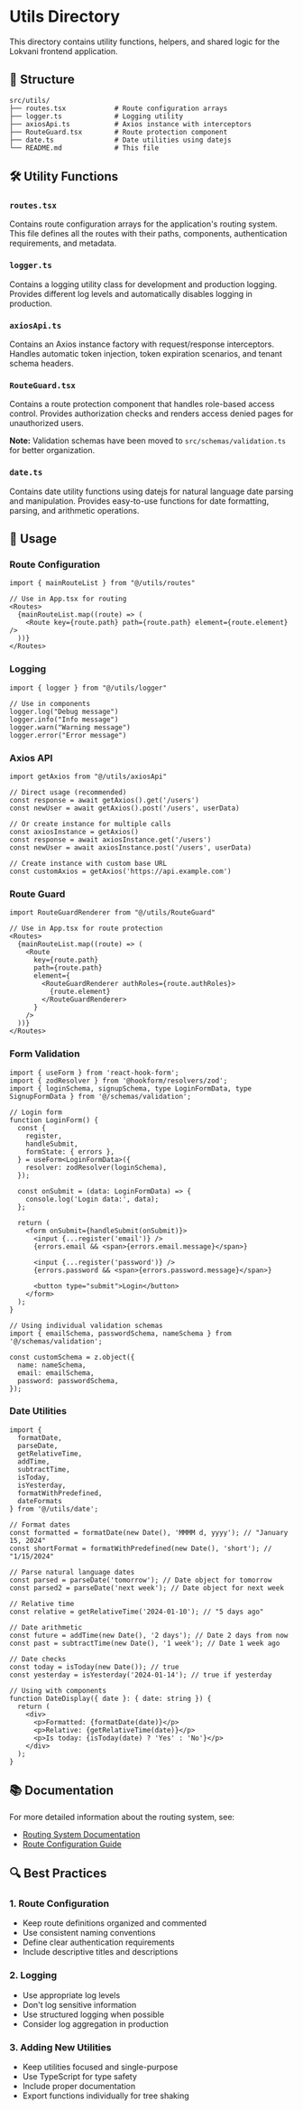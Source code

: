 # Utils Directory

This directory contains utility functions, helpers, and shared logic for the Lokvani frontend application.

## 📁 Structure

```
src/utils/
├── routes.tsx            # Route configuration arrays
├── logger.ts             # Logging utility
├── axiosApi.ts           # Axios instance with interceptors
├── RouteGuard.tsx        # Route protection component
├── date.ts               # Date utilities using datejs
└── README.md             # This file
```

## 🛠️ Utility Functions

### `routes.tsx`
Contains route configuration arrays for the application's routing system. This file defines all the routes with their paths, components, authentication requirements, and metadata.

### `logger.ts`
Contains a logging utility class for development and production logging. Provides different log levels and automatically disables logging in production.

### `axiosApi.ts`
Contains an Axios instance factory with request/response interceptors. Handles automatic token injection, token expiration scenarios, and tenant schema headers.

### `RouteGuard.tsx`
Contains a route protection component that handles role-based access control. Provides authorization checks and renders access denied pages for unauthorized users.

**Note:** Validation schemas have been moved to `src/schemas/validation.ts` for better organization.

### `date.ts`
Contains date utility functions using datejs for natural language date parsing and manipulation. Provides easy-to-use functions for date formatting, parsing, and arithmetic operations.

## 🚀 Usage

### Route Configuration
```tsx
import { mainRouteList } from "@/utils/routes"

// Use in App.tsx for routing
<Routes>
  {mainRouteList.map((route) => (
    <Route key={route.path} path={route.path} element={route.element} />
  ))}
</Routes>
```

### Logging
```tsx
import { logger } from "@/utils/logger"

// Use in components
logger.log("Debug message")
logger.info("Info message")
logger.warn("Warning message")
logger.error("Error message")
```

### Axios API
```tsx
import getAxios from "@/utils/axiosApi"

// Direct usage (recommended)
const response = await getAxios().get('/users')
const newUser = await getAxios().post('/users', userData)

// Or create instance for multiple calls
const axiosInstance = getAxios()
const response = await axiosInstance.get('/users')
const newUser = await axiosInstance.post('/users', userData)

// Create instance with custom base URL
const customAxios = getAxios('https://api.example.com')
```

### Route Guard
```tsx
import RouteGuardRenderer from "@/utils/RouteGuard"

// Use in App.tsx for route protection
<Routes>
  {mainRouteList.map((route) => (
    <Route
      key={route.path}
      path={route.path}
      element={
        <RouteGuardRenderer authRoles={route.authRoles}>
          {route.element}
        </RouteGuardRenderer>
      }
    />
  ))}
</Routes>
```

### Form Validation
```tsx
import { useForm } from 'react-hook-form';
import { zodResolver } from '@hookform/resolvers/zod';
import { loginSchema, signupSchema, type LoginFormData, type SignupFormData } from '@/schemas/validation';

// Login form
function LoginForm() {
  const {
    register,
    handleSubmit,
    formState: { errors },
  } = useForm<LoginFormData>({
    resolver: zodResolver(loginSchema),
  });

  const onSubmit = (data: LoginFormData) => {
    console.log('Login data:', data);
  };

  return (
    <form onSubmit={handleSubmit(onSubmit)}>
      <input {...register('email')} />
      {errors.email && <span>{errors.email.message}</span>}
      
      <input {...register('password')} />
      {errors.password && <span>{errors.password.message}</span>}
      
      <button type="submit">Login</button>
    </form>
  );
}

// Using individual validation schemas
import { emailSchema, passwordSchema, nameSchema } from '@/schemas/validation';

const customSchema = z.object({
  name: nameSchema,
  email: emailSchema,
  password: passwordSchema,
});
```

### Date Utilities
```tsx
import { 
  formatDate, 
  parseDate, 
  getRelativeTime, 
  addTime, 
  subtractTime,
  isToday,
  isYesterday,
  formatWithPredefined,
  dateFormats 
} from '@/utils/date';

// Format dates
const formatted = formatDate(new Date(), 'MMMM d, yyyy'); // "January 15, 2024"
const shortFormat = formatWithPredefined(new Date(), 'short'); // "1/15/2024"

// Parse natural language dates
const parsed = parseDate('tomorrow'); // Date object for tomorrow
const parsed2 = parseDate('next week'); // Date object for next week

// Relative time
const relative = getRelativeTime('2024-01-10'); // "5 days ago"

// Date arithmetic
const future = addTime(new Date(), '2 days'); // Date 2 days from now
const past = subtractTime(new Date(), '1 week'); // Date 1 week ago

// Date checks
const today = isToday(new Date()); // true
const yesterday = isYesterday('2024-01-14'); // true if yesterday

// Using with components
function DateDisplay({ date }: { date: string }) {
  return (
    <div>
      <p>Formatted: {formatDate(date)}</p>
      <p>Relative: {getRelativeTime(date)}</p>
      <p>Is today: {isToday(date) ? 'Yes' : 'No'}</p>
    </div>
  );
}
```

## 📚 Documentation

For more detailed information about the routing system, see:
- [Routing System Documentation](../docs/ROUTING_SYSTEM.md)
- [Route Configuration Guide](./routes.tsx)

## 🔍 Best Practices

### 1. Route Configuration
- Keep route definitions organized and commented
- Use consistent naming conventions
- Define clear authentication requirements
- Include descriptive titles and descriptions

### 2. Logging
- Use appropriate log levels
- Don't log sensitive information
- Use structured logging when possible
- Consider log aggregation in production

### 3. Adding New Utilities
- Keep utilities focused and single-purpose
- Use TypeScript for type safety
- Include proper documentation
- Export functions individually for tree shaking